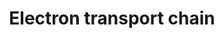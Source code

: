 ---
annotations:
- type: Pathway Ontology
  value: electron transport chain pathway
authors:
- Kdahlquist
- MaintBot
- M.Ramirez
- AlexanderPico
- FerryJagers
- Christine Chichester
- Egonw
- Mkutmon
- L Dupuis
- Eweitz
description: 'An electron transport chain(ETC) couples a chemical reaction between
  an electron donor (such as NADH) and an electron acceptor (such as O2) to the transfer
  of H+ ions across a membrane, through a set of mediating biochemical reactions.
  These H+ ions are used to produce adenosine triphosphate (ATP), the main energy
  intermediate in living organisms, as they move back across the membrane.  In mitochondria,
  it is the conversion of oxygen to water, NADH to NAD+ and succinate to fumarate
  that drives the transfer of H+ ions. Source: Wikipedia ([[wikipedia:Electron_transport_chain]])'
last-edited: 2021-05-16
organisms:
- Rattus norvegicus
redirect_from:
- /index.php/Pathway:WP59
- /instance/WP59
schema-jsonld:
- '@context': https://schema.org/
  '@id': https://wikipathways.github.io/pathways/WP59.html
  '@type': Dataset
  creator:
    '@type': Organization
    name: WikiPathways
  description: 'An electron transport chain(ETC) couples a chemical reaction between
    an electron donor (such as NADH) and an electron acceptor (such as O2) to the
    transfer of H+ ions across a membrane, through a set of mediating biochemical
    reactions. These H+ ions are used to produce adenosine triphosphate (ATP), the
    main energy intermediate in living organisms, as they move back across the membrane.  In
    mitochondria, it is the conversion of oxygen to water, NADH to NAD+ and succinate
    to fumarate that drives the transfer of H+ ions. Source: Wikipedia ([[wikipedia:Electron_transport_chain]])'
  keywords:
  - Ndufb5
  - LOC100361879
  - Uqcrfs1
  - LOC103694107
  - Ndufv2
  - Uqcrb
  - Atp5i
  - O2
  - Ndufs7
  - Atp5o
  - Cox5a
  - Cox8a
  - Ndufb8
  - LOC100363268
  - AC096404.1
  - Atp5d
  - Mt-nd6
  - Ndufb4
  - Cox6c
  - Ndufb7
  - Uqcrc2
  - Sdhd
  - Atp5j2
  - Ucp2
  - NDUFB1
  - Sdhc
  - Ndufb10
  - Succinate
  - Mt-co2
  - NADH
  - Sdha
  - Mt-nd4l
  - Cox17
  - Mt-nd5
  - Ubiquinone
  - Mt-nd1
  - Ndufa5
  - NAD+
  - Slc25a5
  - Ndufa6
  - Ndufa10
  - Ndufc2
  - e-
  - Ndufa2
  - LOC100911417
  - Uqcrh
  - Ndufa8
  - Cox7b
  - Ndufa12
  - FADH2
  - Ndufv1
  - Mt-cox3
  - Cox15
  - Ndufs4
  - ATP5A1
  - ATP5G1
  - Surf4
  - Ndufa1
  - ATP
  - Mt-atp8
  - Ndufb9
  - FAD
  - Ndufs3
  - SLC25A6
  - Sdhb
  - H2O
  - Cox6a2
  - Uqcrq
  - COX11
  - Cox7a2l
  - Sco1
  - Ndufab1
  - Cox6b1
  - Ndufa7
  - Ndufa9
  - Uqcr10
  - Cox6a1
  - Ndufs8
  - Cox7a2
  - Uqcrc1
  - H+
  - Ndufa4
  - Ndufb6
  - Mt-nd3
  - Slc25a27
  - Cytochrome C
  - Atp5g2
  - Atp5g3
  - Atp5j
  - Ndufs2
  - Slc25a4
  - Mt-cyb
  - Atp5b
  - LOC679739
  - Atp5s
  - Ndufv3
  - Cox7a1
  - ATP5C1
  - COX7A3
  - Ndufs1
  - Ucp3
  - Mt-nd2
  - Mt-co1
  - TCA Cycle
  - Ndufb2
  - Atpif1
  - Atp5h
  - Ucp1
  - COX7C
  - Cox4i1
  - LOC684509
  - Ndufc1
  - Slc25a14
  - Mt-atp6
  - Mt-nd4
  - LOC100362798
  - Atp5l
  license: CC0
  name: Electron transport chain
seo: CreativeWork
title: Electron transport chain
wpid: WP59
---